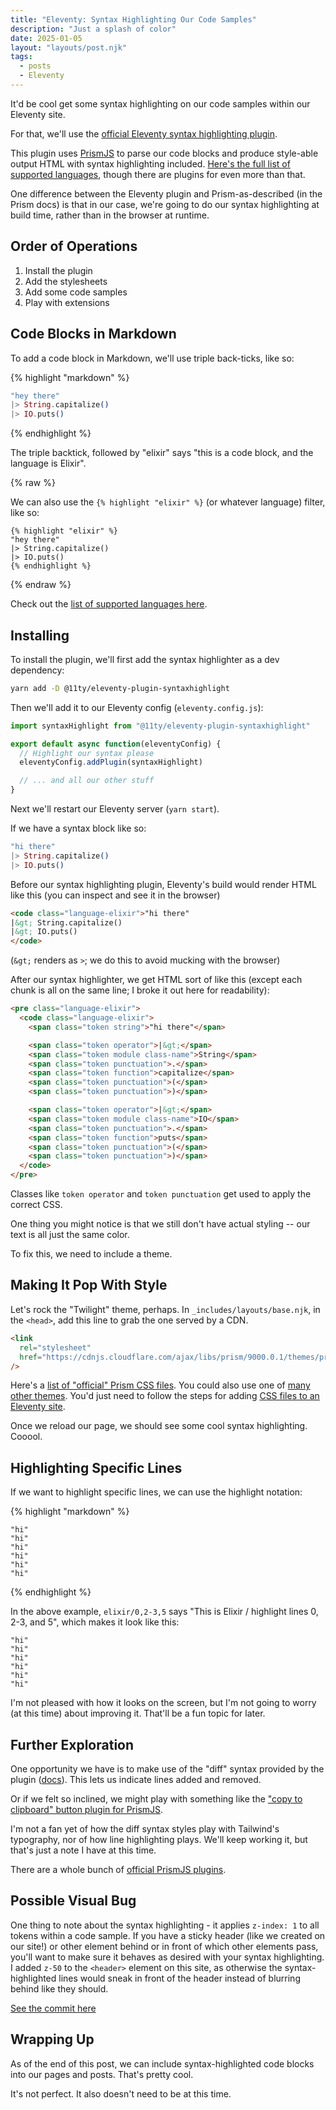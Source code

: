 ```yaml
---
title: "Eleventy: Syntax Highlighting Our Code Samples"
description: "Just a splash of color"
date: 2025-01-05
layout: "layouts/post.njk"
tags:
  - posts
  - Eleventy
---
```


It'd be cool get some syntax highlighting on our code samples within our
Eleventy site.

For that, we'll use the [official Eleventy syntax highlighting
plugin](https://www.11ty.dev/docs/plugins/syntaxhighlight/).

This plugin uses [PrismJS](https://prismjs.com/) to parse our code blocks and
produce style-able output HTML with syntax highlighting included. [Here's the
full list of supported languages](https://prismjs.com/#supported-languages),
though there are plugins for even more than that.

One difference between the Eleventy plugin and Prism-as-described (in the Prism
docs) is that in our case, we're going to do our syntax highlighting at build
time, rather than in the browser at runtime.

## Order of Operations

1. Install the plugin
1. Add the stylesheets
1. Add some code samples
1. Play with extensions

## Code Blocks in Markdown

To add a code block in Markdown, we'll use triple back-ticks, like so:

{% highlight "markdown" %}
```elixir
"hey there"
|> String.capitalize()
|> IO.puts()
```
{% endhighlight %}

The triple backtick, followed by "elixir" says "this is a code block, and the
language is Elixir".

{% raw %}

We can also use the `{% highlight "elixir" %}` (or whatever language) filter,
like so:

```njk
{% highlight "elixir" %}
"hey there"
|> String.capitalize()
|> IO.puts()
{% endhighlight %}
```

{% endraw %}

Check out the [list of supported languages
here](https://prismjs.com/#supported-languages).

## Installing

To install the plugin, we'll first add the syntax highlighter as a dev
dependency:

```sh
yarn add -D @11ty/eleventy-plugin-syntaxhighlight
```

Then we'll add it to our Eleventy config (`eleventy.config.js`):

```javascript
import syntaxHighlight from "@11ty/eleventy-plugin-syntaxhighlight"

export default async function(eleventyConfig) {
  // Highlight our syntax please
  eleventyConfig.addPlugin(syntaxHighlight)

  // ... and all our other stuff
}
```

Next we'll restart our Eleventy server (`yarn start`).

If we have a syntax block like so:

```elixir
"hi there"
|> String.capitalize()
|> IO.puts()
```

Before our syntax highlighting plugin, Eleventy's build would render HTML like
this (you can inspect and see it in the browser)

```html
<code class="language-elixir">"hi there"
|&gt; String.capitalize()
|&gt; IO.puts()
</code>
```

(`&gt;` renders as `>`; we do this to avoid mucking with the browser)

After our syntax highlighter, we get HTML sort of like this (except each chunk
is all on the same line; I broke it out here for readability):

```html
<pre class="language-elixir">
  <code class="language-elixir">
    <span class="token string">"hi there"</span>

    <span class="token operator">|&gt;</span>
    <span class="token module class-name">String</span>
    <span class="token punctuation">.</span>
    <span class="token function">capitalize</span>
    <span class="token punctuation">(</span>
    <span class="token punctuation">)</span>

    <span class="token operator">|&gt;</span>
    <span class="token module class-name">IO</span>
    <span class="token punctuation">.</span>
    <span class="token function">puts</span>
    <span class="token punctuation">(</span>
    <span class="token punctuation">)</span>
  </code>
</pre>
```

Classes like `token operator` and `token punctuation` get used to apply the
correct CSS.

One thing you might notice is that we still don't have actual styling -- our
text is all just the same color.

To fix this, we need to include a theme.

## Making It Pop With Style

Let's rock the "Twilight" theme, perhaps. In `_includes/layouts/base.njk`, in
the `<head>`, add this line to grab the one served by a CDN.

```html
<link
  rel="stylesheet"
  href="https://cdnjs.cloudflare.com/ajax/libs/prism/9000.0.1/themes/prism-twilight.min.css"
/>
```

Here's a [list of "official" Prism CSS
files](https://cdnjs.com/libraries/prism). You could also use one of [many other
themes](https://github.com/PrismJS/prism-themes). You'd just need to follow the
steps for adding [CSS files to an Eleventy
site](https://www.11ty.dev/docs/assets/).

Once we reload our page, we should see some cool syntax highlighting. Cooool.

## Highlighting Specific Lines

If we want to highlight specific lines, we can use the highlight notation:

{% highlight "markdown" %}
```elixir/0,2-3,5
"hi"
"hi"
"hi"
"hi"
"hi"
"hi"
```
{% endhighlight %}

In the above example, `elixir/0,2-3,5` says "This is Elixir / highlight lines 0,
2-3, and 5", which makes it look like this:

```elixir/0,2-3,5
"hi"
"hi"
"hi"
"hi"
"hi"
"hi"
```

I'm not pleased with how it looks on the screen, but I'm not going to worry (at
this time) about improving it. That'll be a fun topic for later.

## Further Exploration

One opportunity we have is to make use of the "diff" syntax provided by the
plugin
([docs](https://www.11ty.dev/docs/plugins/syntaxhighlight/#show-changes-using-diff-syntax)).
This lets us indicate lines added and removed.

Or if we felt so inclined, we might play with something like the ["copy to
clipboard" button plugin for
PrismJS](https://prismjs.com/plugins/copy-to-clipboard/).

I'm not a fan yet of how the diff syntax styles play with Tailwind's typography,
nor of how line highlighting plays. We'll keep working it, but that's just a
note I have at this time.

There are a whole bunch of [official PrismJS
plugins](https://prismjs.com/#plugins).

## Possible Visual Bug

One thing to note about the syntax highlighting - it applies `z-index: 1` to all
tokens within a code sample. If you have a sticky header (like we created on our
site!) or other element behind or in front of which other elements pass, you'll
want to make sure it behaves as desired with your syntax highlighting. I added
`z-50` to the `<header>` element on this site, as otherwise the
syntax-highlighted lines would sneak in front of the header instead of blurring
behind like they should.

[See the commit
here](https://github.com/andrewek/implicit-moon/commit/8939a49569d2555c8d208195ae14873d5f135933)

## Wrapping Up

As of the end of this post, we can include syntax-highlighted code blocks into
our pages and posts. That's pretty cool.

It's not perfect. It also doesn't need to be at this time.

